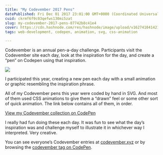 ```yaml
---
title: "My Codevember 2017 Pens"
datePublished: Fri Dec 01 2017 23:01:00 GMT+0000 (Coordinated Universal Time)
cuid: ckrmf6f9c03qefws130mi5zat
slug: my-codevember-2017-pens-87742b8c41e4
cover: https://cdn.hashnode.com/res/hashnode/image/upload/v1627410414217/IOPlkrSu4.jpeg
tags: web-development, codepen, animation, svg, css-animation

---
```



Codevember is an annual pen-a-day challenge. Participants visit the Codevember site each day, look at the inspiration for the day, and create a “pen” on Codepen using that inspiration.

![](https://cdn.hashnode.com/res/hashnode/image/upload/v1627410412273/YCXj7REcq.jpeg)

I participated this year, creating a new pen each day with a small animation or graphic resembling the inspiration phrase.

All of my Codevember pens this year were coded by hand in SVG. And most of them used CSS animations to give them a “drawn” feel or some other sort of quick animation. The link below contains all of them, in order.

[View my Codevember collection on CodePen](https://codepen.io/collection/AapZGz) 

I really had fun doing these each day. It was fun to see what the day’s inspiration was and challenge myself to illustrate it in whichever way I interpreted. Very creative.

You can see everyone’s Codevember entries at [codevember.xyz](http://codevember.xyz) or by browsing the [codevember tag on CodePen](https://codepen.io/tag/codevember/).